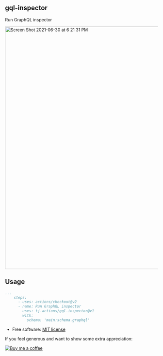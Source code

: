 ## gql-inspector

Run GraphQL inspector

<img width="799" alt="Screen Shot 2021-06-30 at 6 21 31 PM" src="https://user-images.githubusercontent.com/17484350/124038955-05489580-d9d0-11eb-8b5b-840fc68099c9.png">

## Usage

```yaml
...
    steps:
      - uses: actions/checkout@v2
      - name: Run GraphQL inspector
        uses: tj-actions/gql-inspector@v1
        with:
          schema: 'main:schema.graphql'
```

*   Free software: [MIT license](LICENSE)

If you feel generous and want to show some extra appreciation:

[![Buy me a coffee][buymeacoffee-shield]][buymeacoffee]

[buymeacoffee]: https://www.buymeacoffee.com/jackton1

[buymeacoffee-shield]: https://www.buymeacoffee.com/assets/img/custom_images/orange_img.png
